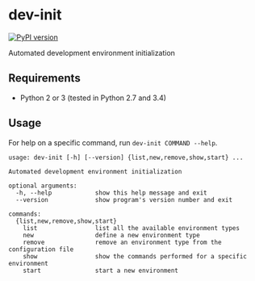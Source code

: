 dev-init
========

[![PyPI version](https://img.shields.io/pypi/v/dev-init.svg)](https://pypi.python.org/pypi/dev-init)

Automated development environment initialization

Requirements
------------

- Python 2 or 3 (tested in Python 2.7 and 3.4)

Usage
-----

For help on a specific command, run `dev-init COMMAND --help`.

```
usage: dev-init [-h] [--version] {list,new,remove,show,start} ...

Automated development environment initialization

optional arguments:
  -h, --help            show this help message and exit
  --version             show program's version number and exit

commands:
  {list,new,remove,show,start}
    list                list all the available environment types
    new                 define a new environment type
    remove              remove an environment type from the configuration file
    show                show the commands performed for a specific environment
    start               start a new environment
```
